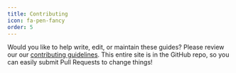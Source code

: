 ```yaml
---
title: Contributing
icon: fa-pen-fancy
order: 5
---
```


Would you like to help write, edit, or maintain these guides?  Please review our our [contributing guidelines](https://github.com/BC-Docker-Guides/bc-docker-guides.github.io/blob/master/CONTRIBUTING.md).  This entire site is in the GitHub repo, so you can easily submit Pull Requests to change things!
